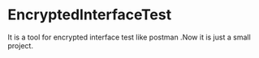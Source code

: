 # EncryptedInterfaceTest
It is a tool for encrypted interface test like postman .Now it is just a small project.